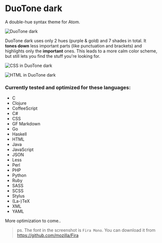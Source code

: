 # DuoTone dark

A double-hue syntax theme for Atom.

<img alt="DuoTone dark" sizes="272px"
  src="https://cloud.githubusercontent.com/assets/378023/6996305/4d567190-dbbb-11e4-8ae8-4be016a85c68.png"
  srcset="https://cloud.githubusercontent.com/assets/378023/6995981/3d455d76-dba6-11e4-9740-23202591201b.png 544w">

DuoTone dark uses only 2 hues (purple & gold) and 7 shades in total. It __tones down__ less important parts (like punctuation and brackets) and highlights only the __important__ ones. This leads to a more calm color scheme, but still lets you find the stuff you're looking for.

<img alt="CSS in DuoTone dark" sizes="780px"
  src="https://cloud.githubusercontent.com/assets/378023/6996868/871b6440-dbdd-11e4-834e-b28363026d0c.png"
  srcset="https://cloud.githubusercontent.com/assets/378023/6996081/4dc96804-dbab-11e4-95f9-cc06a67452cb.png 1560w">

<img alt="HTML in DuoTone dark" sizes="780px"
  src="https://cloud.githubusercontent.com/assets/378023/6996874/aee76b40-dbdd-11e4-95e1-a40258a50c26.png"
  srcset="https://cloud.githubusercontent.com/assets/378023/6996875/b2160e02-dbdd-11e4-913e-7dc006437d94.png 1560w">


### Currently tested and optimized for these languages:

- C
- Clojure
- CoffeeScript
- C#
- CSS
- GF Markdown
- Go
- Haskell
- HTML
- Java
- JavaScript
- JSON
- Less
- Perl
- PHP
- Python
- Ruby
- SASS
- SCSS
- Stylus
- (La-)TeX
- XML
- YAML

More optimization to come..

> ps. The font in the screenshot is `Fira Mono`. You can download it from https://github.com/mozilla/Fira
